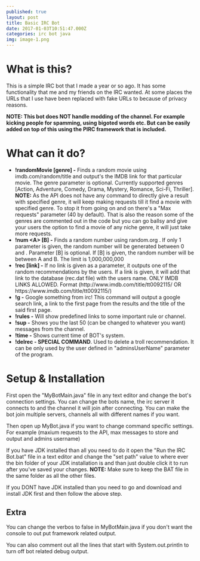 ```yaml
---
published: true
layout: post
title: Basic IRC Bot
date: 2017-01-03T10:51:47.000Z
categories: irc bot java
img: image-1.png
---
```

<h1>What is this?</h1>
<p>
  This is a simple IRC bot that I made a year or so ago. It has some functionality that me and my friends on the IRC wanted. At some places the URLs that I use have been replaced with fake URLs to because of privacy reasons.
</p>
<b>NOTE: This bot does NOT handle modding of the channel. For example kicking people for spamming, using bigoted words etc. But can be easily added on top of this using the PIRC framework that is included.</b>

<h1>What can it do?</h1>
<ul>
  <li><b>!randomMovie [genre]  -</b> Finds a random movie using imdb.com/random/title and output's the IMDB link for that particular movie. The genre parameter is optional. Currently supported genres [Action, Adventure, Comedy, Drama, Mystery, Romance, Sci-Fi, Thriller].<br>
  <b>NOTE:</b> As the API does not have any command to directly give a result with specified genre, it will keep making requests till it find a movie with specified genre. To stop it from going on and on there's a "Max requests" parameter (40 by default). That is also the reason some of the genres are commented out in the code but you can go ballsy and give your users the option to find a movie of any niche genre, it will just take more requests.</li>


  <li><b>!num &lt;A&gt; [B] -</b> Finds a random number using random.org . If only 1 parameter is given, the random number will be generated between 0 and <A>. Parameter [B] is optional. If [B] is given, the random number will be between A and B. The limit is  1,000,000,000</li>


  <li><b>!rec [link] -</b> If no link is given as a parameter, it outputs one of the random recommendations by the users. If a link is given, it will add that link to the database (rec.dat file) with the users name. ONLY IMDB LINKS ALLOWED. Format (http://www.imdb.com/title/tt0092115/ OR https://www.imdb.com/title/tt0092115/)</li>


  <li><b>!g -</b> Google something from irc! This command will output a google search link, a link to the first page from the results and the title of the said first page.</li>


  <li><b>!rules -</b> Will show predefined links to some important rule or channel.</li>


  <li><b>!sup -</b> Shows you the last 50 (can be changed to whatever you want) messages from the channel.</li>


  <li><b>!time -</b> Shows current time of BOT's system.</li>

  <li><b>!delrec - SPECIAL COMMAND</b>. Used to delete a troll recommendation. It can be only used by the user defined in "adminsUserName" parameter of the program.</li>

</ul>



<h1>Setup & Installation</h1>

<p> First open the "MyBotMain.java" file in any text editor and change the bot's connection settings. You can change the bots name, the irc server it connects to and the channel it will join after connecting. You can make the bot join multiple servers, channels all with different names if you want.</p>

<p>Then open up MyBot.java if you want to change command specific settings. For example (maxium requests to the API, max messages to store and output and admins username)</p>

<p>If you have JDK installed than all you need to do it open the "Run the IRC Bot.bat" file in a text editor and change the "set path" value to where ever the bin folder of your JDK installation is and than just double click it to run after you've saved your changes. <b>NOTE:</b> Make sure to keep the BAT file in the same folder as all the other files.</p>

<p>If you DONT have JDK installed than you need to go and download and install JDK first and then follow the above step.</p>


<h2>Extra</h2>
You can change the verbos to false in MyBotMain.java if you don't want the console to out put framework related output.

You can also comment out all the lines that start with System.out.println to turn off bot related debug output.